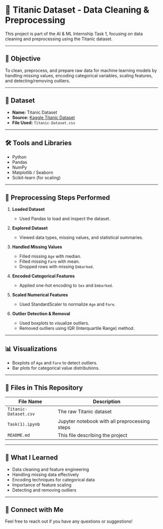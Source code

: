 # 🚢 Titanic Dataset - Data Cleaning & Preprocessing

This project is part of the AI & ML Internship Task 1, focusing on data cleaning and preprocessing using the Titanic dataset.

---

## 📝 Objective

To clean, preprocess, and prepare raw data for machine learning models by handling missing values, encoding categorical variables, scaling features, and detecting/removing outliers.

---

## 📂 Dataset

- **Name:** Titanic Dataset  
- **Source:** [Kaggle Titanic Dataset](https://www.kaggle.com/datasets/yasserh/titanic-dataset)
- **File Used:** `Titanic-Dataset.csv`

---

## 🛠 Tools and Libraries

- Python
- Pandas
- NumPy
- Matplotlib / Seaborn
- Scikit-learn (for scaling)

---

## 🧪 Preprocessing Steps Performed

1. **Loaded Dataset**
   - Used Pandas to load and inspect the dataset.

2. **Explored Dataset**
   - Viewed data types, missing values, and statistical summaries.

3. **Handled Missing Values**
   - Filled missing `Age` with median.
   - Filled missing `Fare` with mean.
   - Dropped rows with missing `Embarked`.

4. **Encoded Categorical Features**
   - Applied one-hot encoding to `Sex` and `Embarked`.

5. **Scaled Numerical Features**
   - Used StandardScaler to normalize `Age` and `Fare`.

6. **Outlier Detection & Removal**
   - Used boxplots to visualize outliers.
   - Removed outliers using IQR (Interquartile Range) method.

---

## 📊 Visualizations

- Boxplots of `Age` and `Fare` to detect outliers.
- Bar plots for categorical value distributions.

---

## 📁 Files in This Repository

| File Name            | Description                                 |
|----------------------|---------------------------------------------|
| `Titanic-Dataset.csv`   | The raw Titanic dataset                    |
| `Task(1).ipynb`         | Jupyter notebook with all preprocessing steps |
| `README.md`             | This file describing the project           |

---

## 📌 What I Learned

- Data cleaning and feature engineering
- Handling missing data effectively
- Encoding techniques for categorical data
- Importance of feature scaling
- Detecting and removing outliers

---

## 🔗 Connect with Me

Feel free to reach out if you have any questions or suggestions!

